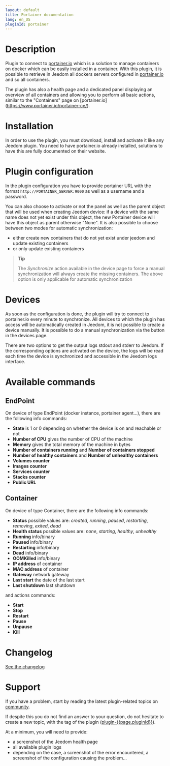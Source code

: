 ```yaml
---
layout: default
title: Portainer documentation
lang: en_US
pluginId: portainer
---
```


# Description

Plugin to connect to [portainer.io](https://www.portainer.io/portainer-ce/) which is a solution to manage containers on docker which can be easily installed in a container.
With this plugin, it is possible to retrieve in Jeedom all dockers servers configured in [portainer.io](https://www.portainer.io/portainer-ce/) and so all containers.

The plugin has also a health page and a dedicated panel displaying an overview of all containers and allowing you to perform all basic actions, similar to the "Containers" page on [portainer.io] (https://www.portainer.io/portainer-ce/).

# Installation

In order to use the plugin, you must download, install and activate it like any Jeedom plugin.
You need to have portainer.io already installed, solutions to have this are fully documented on their website.

# Plugin configuration

In the plugin configuration you have to provide portainer URL with the format `http://PORTAINER_SERVER:9000` as well as a username and a password.

You can also choose to activate or not the panel as well as the parent object that will be used when creating Jeedom device: if a device with the same name does not yet exist under this object, the new Portainer device will have this object as parent otherwise "None".
It is also possible to choose between two modes for automatic synchronization:

- either create new containers that do not yet exist under jeedom and update existing containers
- or only update existing containers

> **Tip**
>
> The _Synchronize_ action available in the device page to force a manual synchronization will always create the missing containers. The above option is only applicable for automatic synchronization

# Devices

As soon as the configuration is done, the plugin will try to connect to portainer.io every minute to synchronize.
All devices to which the plugin has access will be automatically created in Jeedom, it is not possible to create a device manually.
It is possible to do a manual synchronization via the button in the devices page.

There are two options to get the output logs stdout and stderr to Jeedom. If the corresponding options are activated on the device, the logs will be read each time the device is synchronized and accessible in the Jeedom logs interface.

# Available commands

## EndPoint

On device of type EndPoint (docker instance, portainer agent...), there are the following info commands:

- **State** is 1 or 0 depending on whether the device is on and reachable or not
- **Number of CPU** gives the number of CPU of the machine
- **Memory** gives the total memory of the machine in bytes
- **Number of containers running** and **Number of containers stopped**
- **Number of healthy containers** and **Number of unhealthy containers**
- **Volumes counter**
- **Images counter**
- **Services counter**
- **Stacks counter**
- **Public URL**

## Container

On device of type Container, there are the following info commands:

- **Status** possible values are: _created_, _running_, _paused_, _restarting_, _removing_, _exited_, _dead_
- **Health status** possible values are: _none_, _starting_, _healthy_, _unhealthy_
- **Running** info/binary
- **Paused** info/binary
- **Restarting** info/binary
- **Dead** info/binary
- **OOMKilled** info/binary
- **IP address** of container
- **MAC address** of container
- **Gateway** network gateway
- **Last start** the date of the last start
- **Last shutdown** last shutdown

and actions commands:

- **Start**
- **Stop**
- **Restart**
- **Pause**
- **Unpause**
- **Kill**

# Changelog

[See the changelog](./changelog)

# Support

If you have a problem, start by reading the latest plugin-related topics on [community]({{site.forum}}/tag/plugin-{{page.pluginId}}).

If despite this you do not find an answer to your question, do not hesitate to create a new topic, with the tag of the plugin ([plugin-{{page.pluginId}}]({{site.forum}}/tag/plugin-{{page.pluginId}})).

At a minimum, you will need to provide:

- a screenshot of the Jeedom health page
- all available plugin logs
- depending on the case, a screenshot of the error encountered, a screenshot of the configuration causing the problem...
